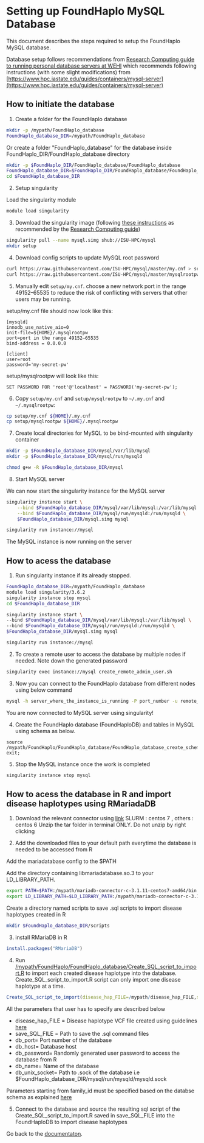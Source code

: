 # Setting up FoundHaplo MySQL Database

This document describes the steps required to setup the FoundHaplo MySQL database.


Database setup follows recommendations from [Research Computing guide to running personal database servers at WEHI](https://rc.wehi.edu.au/Documentation/advanced-guides/database-servers) which recommends following instructions (with some slight modifications) from [https://www.hpc.iastate.edu/guides/containers/mysql-server](https://www.hpc.iastate.edu/guides/containers/mysql-server)

## How to initiate the database

1. Create a folder for the FoundHaplo database
```bash
mkdir -p /mypath/FoundHaplo_database
FoundHaplo_database_DIR=/mypath/FoundHaplo_database
```
Or create a folder "FoundHaplo_database" for the database inside FoundHaplo_DIR/FoundHaplo_database directory
```bash
mkdir -p $FoundHaplo_DIR/FoundHaplo_database/FoundHaplo_database
FoundHaplo_database_DIR=$FoundHaplo_DIR/FoundHaplo_database/FoundHaplo_database
cd $FoundHaplo_database_DIR
```
2. Setup singularity

Load the singularity module
```bash
module load singularity
```

3. Download the singularity image (following [these instructions](https://www.hpc.iastate.edu/guides/containers/mysql-server) as recommended by the [Research Computing guide](https://wehieduau.sharepoint.com/sites/rc2/SitePages/Database-servers.aspx))

```bash
singularity pull --name mysql.simg shub://ISU-HPC/mysql
mkdir setup
```

4. Download config scripts to update MySQL root password

```bash
curl https://raw.githubusercontent.com/ISU-HPC/mysql/master/my.cnf > setup/my.cnf
curl https://raw.githubusercontent.com/ISU-HPC/mysql/master/mysqlrootpw > setup/mysqlrootpw
```

5. Manually edit `setup/my.cnf`. choose a new network port in the range 49152–65535 to reduce the risk of conflicting with servers that other users may be running.

setup/my.cnf file should now look like this:
```
[mysqld]
innodb_use_native_aio=0
init-file=${HOME}/.mysqlrootpw
port=port in the range 49152–65535
bind-address = 0.0.0.0

[client]
user=root
password='my-secret-pw'
```

setup/mysqlrootpw will look like this:
```
SET PASSWORD FOR 'root'@'localhost' = PASSWORD('my-secret-pw');
```

6. Copy `setup/my.cnf` and `setup/mysqlrootpw` to `~/.my.cnf` and `~/.mysqlrootpw`:

```bash
cp setup/my.cnf ${HOME}/.my.cnf
cp setup/mysqlrootpw ${HOME}/.mysqlrootpw
```

7. Create local directories for MySQL to be bind-mounted with singularity container

```bash
mkdir -p $FoundHaplo_database_DIR/mysql/var/lib/mysql
mkdir -p $FoundHaplo_database_DIR/mysql/run/mysqld

chmod g+w -R $FoundHaplo_database_DIR/mysql
```

8. Start MySQL server

We can now start the singularity instance for the MySQL server

```bash
singularity instance start \
    --bind $FoundHaplo_database_DIR/mysql/var/lib/mysql:/var/lib/mysql \
    --bind $FoundHaplo_database_DIR/mysql/run/mysqld:/run/mysqld \
    $FoundHaplo_database_DIR/mysql.simg mysql
```

```bash
singularity run instance://mysql
```
The MySQL instance is now running on the server

## How to acess the database

1. Run singularity instance if its already stopped.
```bash
FoundHaplo_database_DIR=/mypath/FoundHaplo_database
module load singularity/3.6.2
singularity instance stop mysql
cd $FoundHaplo_database_DIR

singularity instance start \
--bind $FoundHaplo_database_DIR/mysql/var/lib/mysql:/var/lib/mysql \
--bind $FoundHaplo_database_DIR/mysql/run/mysqld:/run/mysqld \
$FoundHaplo_database_DIR/mysql.simg mysql

singularity run instance://mysql
```
2. To create a remote user to access the database by multiple nodes if needed. Note down the generated password 
```bash
singularity exec instance://mysql create_remote_admin_user.sh 
```

3. Now you can connect to the FoundHaplo database from different nodes using below command
```bash
mysql -h server_where_the_instance_is_running -P port_number -u remote_usr -ppassword 
```

You are now connected to MySQL server using singularity!

4. Create the FoundHaplo database (FoundHaploDB) and tables in MySQL using schema as below.

```MySQL
source /mypath/FoundHaplo/FoundHaplo_database/FoundHaplo_database_create_schema.sql;
exit;
```

5. Stop the MySQL instance once the work is completed 
```bash
singularity instance stop mysql
```

## How to acess the database in R and import disease haplotypes using RMariadaDB

1. Download the relevant connector using [link](https://mariadatabase.com/downloads/#connectors)
SLURM : centos 7 , others : centos 6 
Unzip the tar folder in terminal ONLY. Do not unzip by right clicking

2. Add the downloaded files to your default path everytime the database is needed to be accessed from R

Add the mariadatabase config to the $PATH  

Add the directory containing libmariadatabase.so.3 to your LD_LIBRARY_PATH. 

```bash
export PATH=$PATH:/mypath/mariadb-connector-c-3.1.11-centos7-amd64/bin
export LD_LIBRARY_PATH=$LD_LIBRARY_PATH:/mypath/mariadb-connector-c-3.1.11-centos7-amd64/lib/mariadb
```
Create a directory named scripts to save .sql scripts to import disease haplotypes created in R
```bash
mkdir $FoundHaplo_database_DIR/scripts
```

3. install RMariaDB in R
```R
install.packages("RMariaDB") 
```

4. Run [/mypath/FoundHaplo/FoundHaplo_database/Create_SQL_script_to_import.R](https://github.com/bahlolab/FoundHaplo/blob/main/FoundHaplo_database/Create_SQL_script_to_import.R) to import each created disease haplotype into the database. Create_SQL_script_to_import.R script can only import one disease haplotype at a time.
```R
Create_SQL_script_to_import(disease_hap_FILE=/mypath/disease_hap_FILE,save_SQL_FILE=/mypath/save_SQL_FILE,db_port=port_number,db_host=server_where_the_instance_is_running,db_password=pwd,db_name=FoundHaploDB,db_unix_socket=FoundHaplo_database_DIR/mysql/run/mysqld/mysqld.sock,family_id,individual_id,father_id,mother_id,sex,ethnicity,ethnicity_superpopulation,ethnicity_method,sample_id,data_type,external_lab_id,impute_method,impute_panel,import_date,mutation_id,disease,disease_id,omim_id,gene=inheritance_model,chr,start_position_hg19,end_position_hg19,start_position_hg38,end_position_hg38,start_position_cM,end_position_cM,genotype,validated,validation_method,validation_note)
```
All the parameters that user has to specify are described below

* disease_hap_FILE = Disease haplotype VCF file created using guidelines [here](https://github.com/bahlolab/FoundHaplo/blob/main/Documentation/Prepare%20known%20disease%20haplotypes.md)
* save_SQL_FILE = Path to save the .sql command files 
* db_port= Port number of the database
* db_host= Database host
* db_password= Randomly generated user password to access the database from R
* db_name= Name of the database
* db_unix_socket= Path to .sock of the database i.e $FoundHaplo_database_DIR/mysql/run/mysqld/mysqld.sock

Parameters starting from family_id must be specified based on the databse schema as explained [here](https://github.com/bahlolab/FoundHaplo/blob/main/FoundHaplo_database/FoundHaplo_database_info.docx)

5. Connect to the database and source the resulting sql script of the Create_SQL_script_to_import.R saved in save_SQL_FILE into the FoundHaploDB to import disease haplotypes

Go back to the [documentaton](https://github.com/bahlolab/FoundHaplo/blob/main/Documentation/Guide%20to%20run%20FoundHaplo.md).


